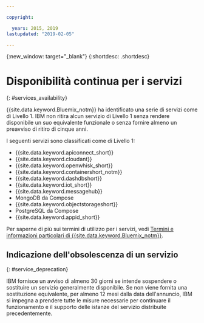 ```yaml
---

copyright:

  years: 2015, 2019
lastupdated: "2019-02-05"

---
```


{:new_window: target="_blank"}
{:shortdesc: .shortdesc}

# Disponibilità continua per i servizi
{: #services_availability}

{{site.data.keyword.Bluemix_notm}} ha identificato una serie di servizi come di Livello 1. IBM non ritira alcun servizio di Livello 1 senza rendere disponibile un suo equivalente funzionale o senza fornire almeno un preavviso di ritiro di cinque anni.

I seguenti servizi sono classificati come di Livello 1:
  * {{site.data.keyword.apiconnect_short}}
  * {{site.data.keyword.cloudant}}
  * {{site.data.keyword.openwhisk_short}}
  * {{site.data.keyword.containershort_notm}}
  * {{site.data.keyword.dashdbshort}}
  * {{site.data.keyword.iot_short}}
  * {{site.data.keyword.messagehub}}
  * MongoDB da Compose
  * {{site.data.keyword.objectstorageshort}}
  * PostgreSQL da Compose
  * {{site.data.keyword.appid_short}}

Per saperne di più sui termini di utilizzo per i servizi, vedi [Termini e informazioni particolari di {{site.data.keyword.Bluemix_notm}}](/docs/overview?topic=overview-terms).

## Indicazione dell'obsolescenza di un servizio
{: #service_deprecation}

IBM fornisce un avviso di almeno 30 giorni se intende sospendere o sostituire un servizio generalmente disponibile. Se non viene fornita una sostituzione equivalente, per almeno 12 mesi dalla data dell'annuncio, IBM si impegna a prendere tutte le misure necessarie per continuare il funzionamento e il supporto delle istanze del servizio distribuite precedentemente.
